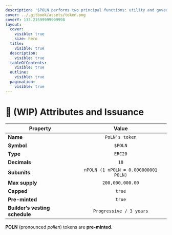 ```yaml
---
description: '$POLN performs two principal functions: utility and governance'
cover: ../.gitbook/assets/token.png
coverY: 133.21599999999998
layout:
  cover:
    visible: true
    size: hero
  title:
    visible: true
  description:
    visible: true
  tableOfContents:
    visible: true
  outline:
    visible: true
  pagination:
    visible: true
---
```


# 🚧 (WIP) Attributes and Issuance

| Property                       |                 Value                |
| ------------------------------ | :----------------------------------: |
| **Name**                       |            `PoLN’s token`            |
| **Symbol**                     |                `$POLN`               |
| **Type**                       |                `ERC20`               |
| **Decimals**                   |                 `18`                 |
| **Subunits**                   | `nPOLN (1 nPOLN = 0.000000001 POLN)` |
| **Max supply**                 |           `200,000,000.00`           |
| **Capped**                     |                `true`                |
| **Pre-minted**                 |                `true`                |
| **Builder’s vesting schedule** |        `Progressive / 3 years`       |

**POLN** (pronounced _pollen_) tokens are **pre-minted**.
